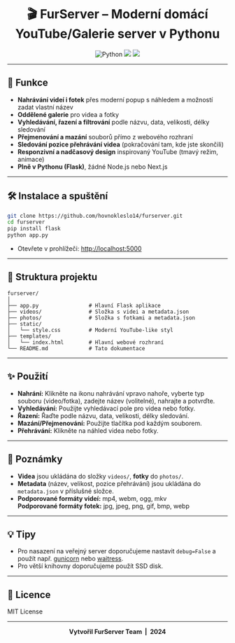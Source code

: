 <h1 align="center">🎬 FurServer – Moderní domácí YouTube/Galerie server v Pythonu</h1>

<p align="center">
  <img src="https://img.shields.io/badge/python-3.8%2B-blue?logo=python" alt="Python">
  <img src="https://img.shields.io/badge/flask-Modern%20Web%20UI-red?logo=flask">
  <img src="https://img.shields.io/badge/design-YouTube%20Dark%20Mode-black?logo=youtube">
</p>

---

## 🚀 Funkce

- **Nahrávání videí i fotek** přes moderní popup s náhledem a možností zadat vlastní název
- **Oddělené galerie** pro videa a fotky
- **Vyhledávání, řazení a filtrování** podle názvu, data, velikosti, délky sledování
- **Přejmenování a mazání** souborů přímo z webového rozhraní
- **Sledování pozice přehrávání videa** (pokračování tam, kde jste skončili)
- **Responzivní a nadčasový design** inspirovaný YouTube (tmavý režim, animace)
- **Plně v Pythonu (Flask)**, žádné Node.js nebo Next.js

---

## 🛠️ Instalace a spuštění

```bash
git clone https://github.com/hovnokleslo14/furserver.git
cd furserver
pip install flask
python app.py
```

- Otevřete v prohlížeči: [http://localhost:5000](http://localhost:5000)

---

## 📂 Struktura projektu

```
furserver/
│
├── app.py                # Hlavní Flask aplikace
├── videos/               # Složka s videi a metadata.json
├── photos/               # Složka s fotkami a metadata.json
├── static/
│   └── style.css         # Moderní YouTube-like styl
├── templates/
│   └── index.html        # Hlavní webové rozhraní
└── README.md             # Tato dokumentace
```

---

## ✨ Použití

- **Nahrání:** Klikněte na ikonu nahrávání vpravo nahoře, vyberte typ souboru (video/fotka), zadejte název (volitelné), nahrajte a potvrďte.
- **Vyhledávání:** Použijte vyhledávací pole pro videa nebo fotky.
- **Řazení:** Řaďte podle názvu, data, velikosti, délky sledování.
- **Mazání/Přejmenování:** Použijte tlačítka pod každým souborem.
- **Přehrávání:** Klikněte na náhled videa nebo fotky.

---

## 📝 Poznámky

- **Videa** jsou ukládána do složky `videos/`, **fotky** do `photos/`.
- **Metadata** (název, velikost, pozice přehrávání) jsou ukládána do `metadata.json` v příslušné složce.
- **Podporované formáty videí:** mp4, webm, ogg, mkv  
  **Podporované formáty fotek:** jpg, jpeg, png, gif, bmp, webp

---

## 💡 Tipy

- Pro nasazení na veřejný server doporučujeme nastavit `debug=False` a použít např. [gunicorn](https://gunicorn.org/) nebo [waitress](https://docs.pylonsproject.org/projects/waitress/en/stable/).
- Pro větší knihovny doporučujeme použít SSD disk.

---

## 📜 Licence

MIT License

---

<p align="center">
  <b>Vytvořil FurServer Team &nbsp;|&nbsp; 2024</b>
</p>
